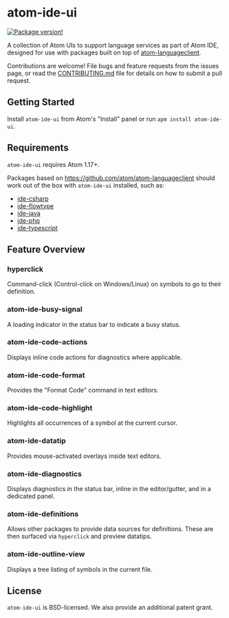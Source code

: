 # atom-ide-ui

[![Package version!](https://img.shields.io/apm/v/atom-ide-ui.svg?style=flat-square)](https://atom.io/packages/atom-ide-ui)

A collection of Atom UIs to support language services as part of Atom IDE,
designed for use with packages built on top of
[atom-languageclient](https://github.com/atom/atom-languageclient).

Contributions are welcome! File bugs and feature requests from the issues page,
or read the [CONTRIBUTING.md](./CONTRIBUTING.md) file for details on how to submit a pull request.

## Getting Started

Install `atom-ide-ui` from Atom's "Install" panel or run `apm install atom-ide-ui`.

## Requirements

`atom-ide-ui` requires Atom 1.17+.

Packages based on https://github.com/atom/atom-languageclient should work out of the box with `atom-ide-ui` installed, such as:

* [ide-csharp](https://github.com/atom/ide-csharp)
* [ide-flowtype](https://github.com/flowtype/ide-flowtype)
* [ide-java](https://github.com/atom/ide-java)
* [ide-php](https://github.com/atom/ide-php)
* [ide-typescript](https://github.com/atom/ide-typescript)

## Feature Overview

### hyperclick

Command-click (Control-click on Windows/Linux) on symbols to go to their definition.

### atom-ide-busy-signal

A loading indicator in the status bar to indicate a busy status.

### atom-ide-code-actions

Displays inline code actions for diagnostics where applicable.

### atom-ide-code-format

Provides the "Format Code" command in text editors.

### atom-ide-code-highlight

Highlights all occurrences of a symbol at the current cursor.

### atom-ide-datatip

Provides mouse-activated overlays inside text editors.

### atom-ide-diagnostics

Displays diagnostics in the status bar, inline in the editor/gutter, and in a dedicated panel.

### atom-ide-definitions

Allows other packages to provide data sources for definitions.
These are then surfaced via `hyperclick` and preview datatips.

### atom-ide-outline-view

Displays a tree listing of symbols in the current file.

## License

`atom-ide-ui` is BSD-licensed. We also provide an additional patent grant.
